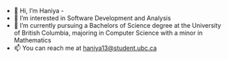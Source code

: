 - 👋 Hi, I’m Haniya -
- 👀 I’m interested in Software Development and Analysis
- 🌱 I’m currently pursuing a Bachelors of Science degree at the University of British Columbia, majoring in Computer Science with a minor in Mathematics
- 📫 You can reach me at haniya13@student.ubc.ca

<!---
haniya1305/haniya1305 is a ✨ special ✨ repository because its `README.md` (this file) appears on your GitHub profile.
You can click the Preview link to take a look at your changes.
--->

